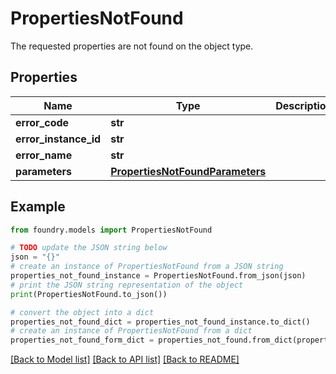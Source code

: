 # PropertiesNotFound

The requested properties are not found on the object type.

## Properties

Name | Type | Description | Notes
------------ | ------------- | ------------- | -------------
**error_code** | **str** |  |
**error_instance_id** | **str** |  | \[optional\]
**error_name** | **str** |  |
**parameters** | [**PropertiesNotFoundParameters**](PropertiesNotFoundParameters.md) |  |

## Example

```python
from foundry.models import PropertiesNotFound

# TODO update the JSON string below
json = "{}"
# create an instance of PropertiesNotFound from a JSON string
properties_not_found_instance = PropertiesNotFound.from_json(json)
# print the JSON string representation of the object
print(PropertiesNotFound.to_json())

# convert the object into a dict
properties_not_found_dict = properties_not_found_instance.to_dict()
# create an instance of PropertiesNotFound from a dict
properties_not_found_form_dict = properties_not_found.from_dict(properties_not_found_dict)
```

[\[Back to Model list\]](../README.md#documentation-for-models) [\[Back to API list\]](../README.md#documentation-for-api-endpoints) [\[Back to README\]](../README.md)
